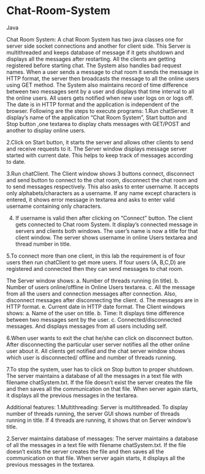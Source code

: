 # Chat-Room-System
Java

Chat Room System:
A chat Room System has two java classes one for server side socket connections and another for client side. This Server is multithreaded and keeps database of message if it gets shutdown and displays all the messages after restarting. All the clients are getting registered before starting chat. The System also handles bad request names. When a user sends a message to chat room it sends the message in HTTP format, the server then broadcasts the message to all the online users using GET method. The System also maintains record of time difference between two messages sent by a user and displays that time interval to all the online users. All users gets notified when new user logs on or logs off. The date is in HTTP format and the application is independent of the browser.
Following are the steps to execute programs:
1.Run chatServer. It display’s name of the application “Chat Room System”, Start button  and Stop button ,one textarea to display chats messages with GET/POST and another to display online users. 
 
2.Click on Start button, it starts the server and allows other clients to send and receive requests to it. The Server window displays message server started with current date. This helps to keep track of messages according to date. 
 
3.Run chatClient. The Client window shows 3 buttons connect, disconnect and send button to connect to the chat room, disconnect the chat room and to send messages respectively. This also asks to enter username. It accepts only alphabets/characters as a username. If any name except characters is entered, it shows error message in textarea and asks to enter valid username containing only characters. 

4. If username is valid then after clicking on “Connect” button. The client gets connected to Chat room System. It display’s connected message in servers and clients both windows. The user’s name is now a title for that client window. The server shows username in online Users textarea and thread number in title.

5.To connect more than one client, in this lab the requirement is of four users then run chatClient to get more users. If four users (A, B,C,D) are registered and connected then they can send messages to chat room. 

The Server window shows:
a. Number of threads running (in title).
b. Number of users online/offline in Online Users textarea.
c. All the message from all the users and connection messages after connection. Also, disconnect messages after disconnecting the client.
d. The messages are in HTTP format.
e. Current date in HTTP date format.
The Client windows shows:
a. Name of the user on title.
b. Time: It displays time difference between two messages sent by the user.
c. Connected/disconnected messages. And displays messages from all users including self.

6.When user wants to exit the chat he/she can click on disconnect button. After disconnecting the particular user server notifies all the other online user about it. All clients get notified and the chat server window shows which user is disconnected/ offline and number of threads running. 

7.To stop the system, user has to click on Stop button to proper shutdown. The server maintains a database of all the messages in a text file with filename chatSystem.txt. If the file doesn’t exist the server creates the file and then saves all the communication on that file. When server again starts, it displays all the previous messages in the textarea.
 
Additional features:
1.Multithreading:  Server is multithreaded. To display number of threads running, the server GUI shows number of threads running in title. If 4 threads are running, it shows that on Server window’s title.   
 
2.Server maintains database of messages: The server maintains a database of all the messages in a text file with filename chatSystem.txt. If the file doesn’t exists the server creates the file and then saves all the communication on that file. When server again starts, it displays all the previous messages in the textarea. 

 


